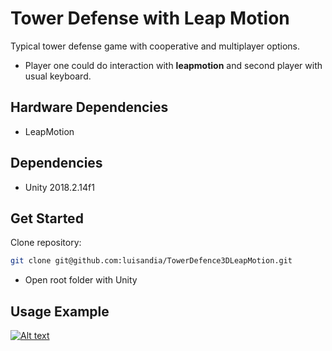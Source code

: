 # Tower Defense with Leap Motion

Typical tower defense game with cooperative and multiplayer options. 
- Player one could do interaction with **leapmotion** and second player with usual keyboard.

## Hardware Dependencies

- LeapMotion

## Dependencies

- Unity 2018.2.14f1 

## Get Started 

Clone repository: 

```sh
git clone git@github.com:luisandia/TowerDefence3DLeapMotion.git
```

- Open root folder with Unity

## Usage Example

[![Alt text](https://img.youtube.com/vi/phyASf-YAxo/0.jpg)](https://www.youtube.com/watch?v=phyASf-YAxo)

